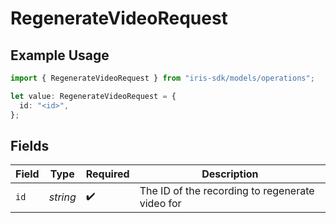 # RegenerateVideoRequest

## Example Usage

```typescript
import { RegenerateVideoRequest } from "iris-sdk/models/operations";

let value: RegenerateVideoRequest = {
  id: "<id>",
};
```

## Fields

| Field                                           | Type                                            | Required                                        | Description                                     |
| ----------------------------------------------- | ----------------------------------------------- | ----------------------------------------------- | ----------------------------------------------- |
| `id`                                            | *string*                                        | :heavy_check_mark:                              | The ID of the recording to regenerate video for |